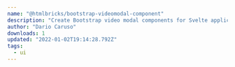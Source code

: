 ```yaml
---
name: "@htmlbricks/bootstrap-videomodal-component"
description: "Create Bootstrap video modal components for Svelte applications."
author: "Dario Caruso"
downloads: 1
updated: "2022-01-02T19:14:28.792Z"
tags: 
  - ui
---
```

